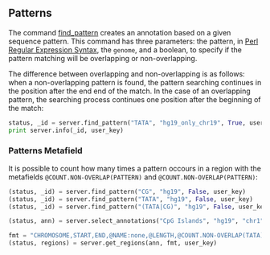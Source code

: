 ## Patterns

The command [find_pattern](http://deepblue.mpi-inf.mpg.de/api.html#api-find_pattern) creates an annotation based on a given sequence pattern.
This command has three parameters: the pattern, in [Perl Regular Expression Syntax](http://www.boost.org/doc/libs/1_44_0/libs/regex/doc/html/boost_regex/syntax/perl_syntax.html), the ```genome```, and a boolean, to specify if the pattern matching will be overlapping or non-overlapping.

The difference between overlapping and non-overlapping is as follows: when a non-overlapping pattern is found, the pattern searching continues in the position after the end end of the match. In the case of an  overlapping pattern, the searching process continues one position after the beginning of the match:

```python
status, _id = server.find_pattern("TATA", "hg19_only_chr19", True, user_key)
print server.info(_id, user_key)
```

### Patterns Metafield

It is possible to count how many times a pattern occours in a region with the metafields ``@COUNT.NON-OVERLAP(PATTERN)`` and ``@COUNT.NON-OVERLAP(PATTERN)``:


```python
(status, _id) = server.find_pattern("CG", "hg19", False, user_key)
(status, _id) = server.find_pattern("TATA", "hg19", False, user_key)
(status, _id) = server.find_pattern("(TATA|CG)", "hg19", False, user_key)

(status, ann) = server.select_annotations("CpG Islands", "hg19", "chr1", 1, 500000, user_key)

fmt = "CHROMOSOME,START,END,@NAME:none,@LENGTH,@COUNT.NON-OVERLAP(TATA),@COUNT.NON-OVERLAP(CG),@COUNT.NON-OVERLAP((TATA|CG))"
(status, regions) = server.get_regions(ann, fmt, user_key)
```
